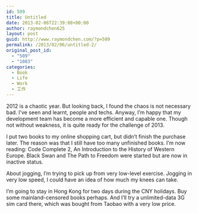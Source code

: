 ```yaml
---
id: 509
title: Untitled
date: 2013-02-06T22:39:08+00:00
author: raymondchen625
layout: post
guid: http://www.raymondchen.com/?p=509
permalink: /2013/02/06/untitled-2/
original_post_id:
  - "509"
  - "1083"
categories:
  - Book
  - Life
  - Work
  - 工作
---
```

2012 is a chaotic year. But looking back, I found the chaos is not necessary bad. I&#8217;ve seen and learnt, people and techs. Anyway, I&#8217;m happy that my development team has become a more efficient and capable one. Though not without weakness, it is quite ready for the challenge of 2013.

I put two books to my online shopping cart, but didn&#8217;t finish the purchase later. The reason was that I still have too many unfinished books. I&#8217;m now reading: Code Complete 2, An Introduction to the History of Western Europe. Black Swan and The Path to Freedom were started but are now in inactive status.

About jogging, I&#8217;m trying to pick up from very low-level exercise. Jogging in very low speed, I could have an idea of how much my knees can take.

I&#8217;m going to stay in Hong Kong for two days during the CNY holidays. Buy some mainland-censored books perhaps. And I&#8217;ll try a unlimited-data 3G sim card there, which was bought from Taobao with a very low price.